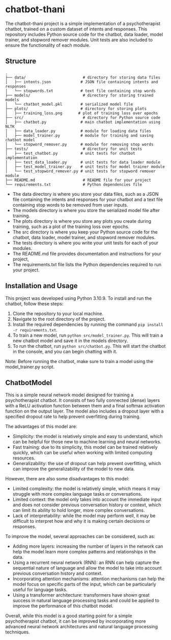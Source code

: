 # chatbot-thani
The chatbot-thani project is a simple implementation of a psychotherapist chatbot, trained on a custom dataset of intents and responses. This repository includes Python source code for the chatbot, data loader, model trainer, and stopword remover modules. Unit tests are also included to ensure the functionality of each module.

## Structure
    
```
.
├── data/                         # directory for storing data files
│   ├── intents.json             # JSON file containing intents and responses
│   └── stopwords.txt            # text file containing stop words
├── models/                       # directory for storing trained models
│   └── chatbot_model.pkl        # serialized model file
├── plots/                       # directory for storing plots
│   ├── training_loss.png       # plot of training loss over epochs
├── src/                          # directory for Python source code
│   ├── chatbot.py               # main chatbot implementation using NLTK
│   ├── data_loader.py           # module for loading data files
│   ├── model_trainer.py         # module for training and saving chatbot model
│   └── stopword_remover.py      # module for removing stop words
├── tests/                        # directory for unit tests
│   ├── test_chatbot.py          # unit tests for chatbot implementation
│   ├── test_data_loader.py      # unit tests for data loader module
│   ├── test_model_trainer.py    # unit tests for model trainer module
│   └── test_stopword_remover.py # unit tests for stopword remover module
├── README.md                     # README file for your project
└── requirements.txt              # Python dependencies file
```

- The data directory is where you store your data files, such as a JSON file containing the intents and responses for your chatbot and a text file containing stop words to be removed from user inputs.
- The models directory is where you store the serialized model file after training.
- The plots directory is where you store any plots you create during training, such as a plot of the training loss over epochs.
- The src directory is where you keep your Python source code for the chatbot, data loader, model trainer, and stopword remover modules.
- The tests directory is where you write your unit tests for each of your modules.
- The README.md file provides documentation and instructions for your project,
- The requirements.txt file lists the Python dependencies required to run your project.

## Installation and Usage

This project was developed using Python 3.10.9. To install and run the chatbot, follow these steps:

1. Clone the repository to your local machine.
2. Navigate to the root directory of the project.
3. Install the required dependencies by running the command `pip install -r requirements.txt`.
4. To train a new model, run `python src/model_trainer.py`. This will train a new chatbot model and save it in the models directory.
5. To run the chatbot, run `python src/chatbot.py`. This will start the chatbot in the console, and you can begin chatting with it.

Note: Before running the chatbot, make sure to train a model using the model_trainer.py script.

## ChatbotModel

This is a simple neural network model designed for training a psychotherapist chatbot. It consists of two fully connected (dense) layers with a ReLU activation function between them and a final softmax activation function on the output layer. The model also includes a dropout layer with a specified dropout rate to help prevent overfitting during training.

The advantages of this model are:

- Simplicity: the model is relatively simple and easy to understand, which can be helpful for those new to machine learning and neural networks.
- Fast training: due to its simplicity, this model can be trained relatively quickly, which can be useful when working with limited computing resources.
- Generalizability: the use of dropout can help prevent overfitting, which can improve the generalizability of the model to new data.

However, there are also some disadvantages to this model:

- Limited complexity: the model is relatively simple, which means it may struggle with more complex language tasks or conversations.
- Limited context: the model only takes into account the immediate input and does not consider previous conversation history or context, which can limit its ability to hold longer, more complex conversations.
- Lack of interpretability: while the model may perform well, it may be difficult to interpret how and why it is making certain decisions or responses.

To improve the model, several approaches can be considered, such as:

- Adding more layers: increasing the number of layers in the network can help the model learn more complex patterns and relationships in the data.
- Using a recurrent neural network (RNN): an RNN can help capture the sequential nature of language and allow the model to take into account previous conversation history and context.
- Incorporating attention mechanisms: attention mechanisms can help the model focus on specific parts of the input, which can be particularly useful for language tasks.
- Using a transformer architecture: transformers have shown great success in natural language processing tasks and could be applied to improve the performance of this chatbot model.

Overall, while this model is a good starting point for a simple psychotherapist chatbot, it can be improved by incorporating more advanced neural network architectures and natural language processing techniques.